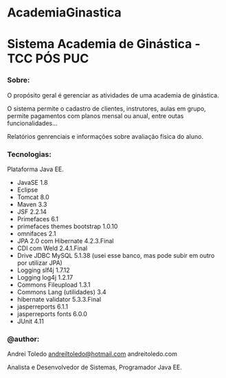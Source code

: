 # AcademiaGinastica
# Sistema Academia de Ginástica - TCC PÓS PUC

### Sobre:
O propósito geral é gerenciar as atividades de uma academia de ginástica.

O sistema permite o cadastro de clientes, instrutores, aulas em grupo, permite pagamentos com planos mensal ou anual, entre outas funcionalidades...

Relatórios genrenciais e informações sobre avaliação física do aluno.

### Tecnologias:
Plataforma Java EE.

- JavaSE 1.8
- Eclipse
- Tomcat 8.0
- Maven 3.3
- JSF 2.2.14
- Primefaces 6.1
- primefaces themes bootstrap 1.0.10
- omnifaces 2.1
- JPA 2.0 com Hibernate 4.2.3.Final
- CDI com Weld 2.4.1.Final
- Drive JDBC MySQL 5.1.38 (usei esse banco, mas pode subir em outro por utilizar JPA)
- Logging slf4j 1.7.12
- Logging log4j 1.2.17
- Commons Fileupload 1.3.1
- Commons Lang (utilidades) 3.4
- hibernate validator 5.3.3.Final
- jasperreports 6.1.1
- jasperreports fonts 6.0.0
- JUnit 4.11

### @author:
Andrei Toledo andreiltoledo@hotmail.com
andreitoledo.com

Analista e Desenvolvedor de Sistemas, Programador Java EE.
